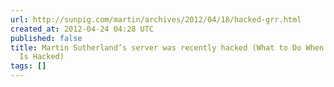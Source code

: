 ```yaml
---
url: http://sunpig.com/martin/archives/2012/04/18/hacked-grr.html
created_at: 2012-04-24 04:28 UTC
published: false
title: Martin Sutherland’s server was recently hacked (What to Do When Your Website
  Is Hacked)
tags: []
---
```



